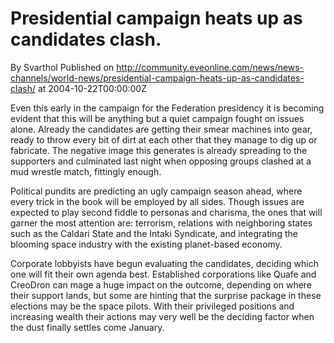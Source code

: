 # Presidential campaign heats up as candidates clash.
By Svarthol
Published on http://community.eveonline.com/news/news-channels/world-news/presidential-campaign-heats-up-as-candidates-clash/ at 2004-10-22T00:00:00Z

Even this early in the campaign for the Federation presidency it is becoming evident that this will be anything but a quiet campaign fought on issues alone. Already the candidates are getting their smear machines into gear, ready to throw every bit of dirt at each other that they manage to dig up or fabricate. The negative image this generates is already spreading to the supporters and culminated last night when opposing groups clashed at a mud wrestle match, fittingly enough.  
  
Political pundits are predicting an ugly campaign season ahead, where every trick in the book will be employed by all sides. Though issues are expected to play second fiddle to personas and charisma, the ones that will garner the most attention are: terrorism, relations with neighboring states such as the Caldari State and the Intaki Syndicate, and integrating the blooming space industry with the existing planet-based economy.  
  
Corporate lobbyists have begun evaluating the candidates, deciding which one will fit their own agenda best. Established corporations like Quafe and CreoDron can mage a huge impact on the outcome, depending on where their support lands, but some are hinting that the surprise package in these elections may be the space pilots. With their privileged positions and increasing wealth their actions may very well be the deciding factor when the dust finally settles come January.

